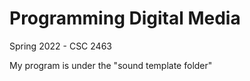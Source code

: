 # Programming Digital Media 
Spring 2022 - CSC 2463

My program is under the "sound template folder"



